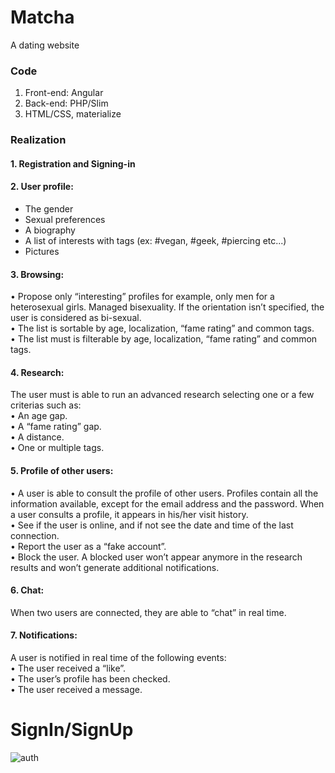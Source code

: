 # Matcha
A dating website
### Code
1. Front-end: Angular
2. Back-end: PHP/Slim
3. HTML/CSS, materialize
### Realization
#### 1. Registration and Signing-in
#### 2. User profile:</br>
  * The gender</br>
  * Sexual preferences</br>
  * A biography</br>
  * A list of interests with tags (ex: #vegan, #geek, #piercing etc...)</br>
  * Pictures</br>
#### 3. Browsing:</br>
  • Propose only “interesting” profiles for example, only men for a heterosexual
    girls. Managed bisexuality. If the orientation isn’t specified, the user is
    considered as bi-sexual.</br>
  • The list is sortable by age, localization, “fame rating” and common tags.</br>
  • The list must is filterable by age, localization, “fame rating” and common tags.</br>
#### 4. Research:</br>
  The user must is able to run an advanced research selecting one or a few criterias such as:</br>
    • An age gap.</br>
    • A “fame rating” gap.</br>
    • A distance.</br>
    • One or multiple tags.</br>
#### 5. Profile of other users:</br>
  • A user is able to consult the profile of other users. Profiles contain all the
    information available, except for the email address and the password.
    When a user consults a profile, it appears in his/her visit history.</br>
  • See if the user is online, and if not see the date and time of the last connection.</br>
  • Report the user as a “fake account”.</br>
  • Block the user. A blocked user won’t appear anymore in the research results and
    won’t generate additional notifications.</br>
#### 6. Chat:</br>
   When two users are connected, they are able to “chat” in real time.</br>
#### 7. Notifications:</br>
   A user is notified in real time of the following events:</br>
     • The user received a “like”.</br>
     • The user’s profile has been checked.</br>
     • The user received a message.</br>

# SignIn/SignUp
![auth](https://media.giphy.com/media/939E79qM1i82tjIpqB/giphy.gif)
